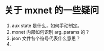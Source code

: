 # 关于 mxnet 的一些疑问

1. aux state 是什么，如何手动制定。
2. mxnet 内部如何识别 arg_params 的？
3. json 文件各个符号代表什么意思？
4. ​

